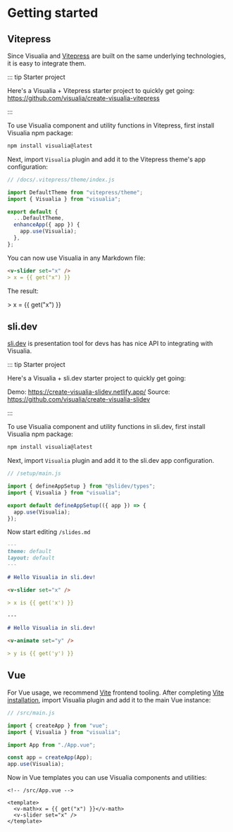 # Getting started

## Vitepress

Since Visualia and [Vitepress](https://vitepress.vuejs.org/) are built on the same underlying technologies, it is easy to integrate them.

::: tip Starter project

Here's a Visualia + Vitepress starter project to quickly get going:
https://github.com/visualia/create-visualia-vitepress

:::

To use Visualia component and utility functions in Vitepress, first install Visualia npm package:

```sh
npm install visualia@latest
```

Next, import `Visualia` plugin and add it to the Vitepress theme's app configuration:

```js
// /docs/.vitepress/theme/index.js

import DefaultTheme from "vitepress/theme";
import { Visualia } from "visualia";

export default {
  ...DefaultTheme,
  enhanceApp({ app }) {
    app.use(Visualia);
  },
};
```

You can now use Visualia in any Markdown file:

```md
<v-slider set="x" />
> x = {{ get("x") }}
```

The result:

<v-slider set="x" />
> x = {{ get("x") }}

## sli.dev

[sli.dev](https://sli.dev/) is presentation tool for devs has has nice API to integrating with Visualia.

::: tip Starter project

Here's a Visualia + sli.dev starter project to quickly get going:

Demo: https://create-visualia-slidev.netlify.app/
Source: https://github.com/visualia/create-visualia-slidev

:::

To use Visualia component and utility functions in sli.dev, first install Visualia npm package:

```sh
npm install visualia@latest
```

Next, import `Visualia` plugin and add it to the sli.dev app configuration.

```js
// /setup/main.js

import { defineAppSetup } from "@slidev/types";
import { Visualia } from "visualia";

export default defineAppSetup(({ app }) => {
  app.use(Visualia);
});
```

Now start editing `/slides.md`

```md
---
theme: default
layout: default
---

# Hello Visualia in sli.dev!

<v-slider set="x" />

> x is {{ get('x') }}

---

# Hello Visualia in sli.dev!

<v-animate set="y" />

> y is {{ get('y') }}
```

## Vue

For Vue usage, we recommend [Vite](https://vitejs.dev/) frontend tooling. After completing [Vite installation](https://vitejs.dev/guide/#scaffolding-your-first-vite-project), import Visualia plugin and add it to the main Vue instance:

```js
// /src/main.js

import { createApp } from "vue";
import { Visualia } from "visualia";

import App from "./App.vue";

const app = createApp(App);
app.use(Visualia);
```

Now in Vue templates you can use Visualia components and utilities:

```vue
<!-- /src/App.vue -->

<template>
  <v-math>x = {{ get("x") }}</v-math>
  <v-slider set="x" />
</template>
```
